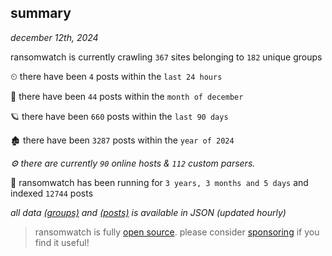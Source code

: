 
## summary
_december 12th, 2024_

ransomwatch is currently crawling `367` sites belonging to `182` unique groups

⏲ there have been `4` posts within the `last 24 hours`

🦈 there have been `44` posts within the `month of december`

🪐 there have been `660` posts within the `last 90 days`

🏚 there have been `3287` posts within the `year of 2024`

_⚙️ there are currently `90` online hosts & `112` custom parsers._

🦕 ransomwatch has been running for `3 years, 3 months and 5 days` and indexed `12744` posts

_all data  [(groups)](http://https://dataleak.hopeless99.top//groups) and [(posts)](http://https://dataleak.hopeless99.top//posts) is available in JSON (updated hourly)_

> ransomwatch is fully [open source](https://github.com/joshhighet/ransomwatch#ransomwatch--). please consider [sponsoring](https://github.com/sponsors/joshhighet) if you find it useful!

